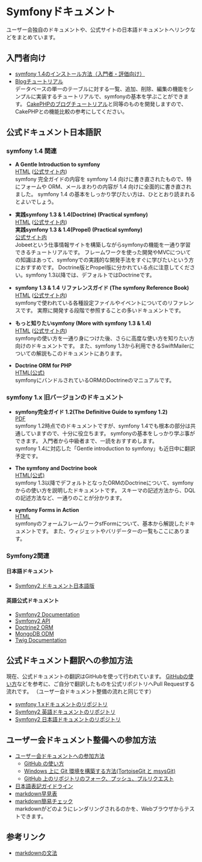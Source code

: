 Symfonyドキュメント
===================

ユーザー会独自のドキュメントや、公式サイトの日本語ドキュメントへリンクなどをまとめています。


入門者向け
--------

  - [symfony 1.4のインストール方法（入門者・評価向け）](docs/for-beginners/installation)
  - [Blogチュートリアル](docs/for-beginners/blog-tutorial/?sk=file&so=asc)<br />
    データベースの単一のテーブルに対する一覧、追加、削除、編集の機能をシンプルに実装するチュートリアルで、symfonyの基本を学ぶことができます。
    [CakePHPのブログチュートリアル](http://book.cakephp.org/ja/view/219/Blog)と同等のものを開発しますので、CakePHPとの機能比較の参考にしてください。


公式ドキュメント日本語訳
------------------------

### symfony 1.4 関連

  - **A Gentle Introduction to symfony**<br />
    [HTML](http://www.symfony.gr.jp/docs/symfony1-docs/gentle-introduction/ja/) ([公式サイト内](http://www.symfony-project.org/gentle-introduction/1_4/ja/))<br />
    symfony 完全ガイドの内容を symfony 1.4 向けに書き直されたもので、特にフォームや ORM、メールまわりの内容が 1.4 向けに全面的に書き直されました。
    symfony 1.4 の基本をしっかり学びたい方は、ひととおり読まれるとよいでしょう。

  - **実践symfony 1.3 & 1.4(Doctrine) (Practical symfony)**<br />
    [HTML](http://www.symfony.gr.jp/docs/symfony1-docs/jobeet/ja/) ([公式サイト内](http://www.symfony-project.org/jobeet/1_4/Doctrine/ja/))<br />
    **実践symfony 1.3 & 1.4(Propel) (Practical symfony)**<br />
    [公式サイト内](http://www.symfony-project.org/jobeet/1_4/Propel/ja/)<br />
    Jobeetという仕事情報サイトを構築しながらsymfonyの機能を一通り学習できるチュートリアルです。
    フレームワークを使った開発やMVCについての知識はあって、symfonyでの実践的な開発手法をすぐに学びたいという方におすすめです。
    Doctrine版とPropel版に分かれている点に注意してください。symfony 1.3以降では、デフォルトではDoctrineです。

  - **symfony 1.3 & 1.4 リファレンスガイド (The symfony Reference Book)**<br />
    [HTML](http://www.symfony.gr.jp/docs/symfony1-docs/reference/ja/) ([公式サイト内](http://www.symfony-project.org/reference/1_4/ja/))<br />
    symfonyで使われている各種設定ファイルやイベントについてのリファレンスです。
    実際に開発する段階で参照することの多いドキュメントです。

  - **もっと知りたいsymfony (More with symfony 1.3 & 1.4)**<br />
    [HTML](http://www.symfony.gr.jp/docs/symfony1-docs/more-with-symfony/ja/) ([公式サイト内](http://www.symfony-project.org/more-with-symfony/1_4/ja/))<br />
    symfonyの使い方を一通り身につけた後、さらに高度な使い方を知りたい方向けのドキュメントです。
    また、symfony 1.3から利用できるSwiftMailerについての解説もこのドキュメントにあります。


  - **Doctrine ORM for PHP**<br />
    [HTML(公式)](http://www.doctrine-project.org/projects/orm/1.2/docs/manual/ja)<br />
    symfonyにバンドルされているORMのDoctrineのマニュアルです。


### symfony 1.x 旧バージョンのドキュメント

  - **symfony完全ガイド 1.2(The Definitive Guide to symfony 1.2)**<br />
    [PDF](http://cloud.github.com/downloads/masakielastic/masakielastic.github.com/sf-book-1.2-ja.pdf)<br />
    symfony 1.2時点でのドキュメントですが、symfony 1.4でも根本の部分は共通していますので、十分に役立ちます。
    symfonyの基本をしっかり学ぶ事ができます。
    入門者から中級者まで、一読をおすすめします。<br />
    symfony 1.4に対応した「Gentle introduction to symfony」も近日中に翻訳予定です。

  - **The symfony and Doctrine book**<br />
    [HTML(公式)](http://www.symfony-project.org/doctrine/1_2/ja/)<br />
    symfony 1.3以降でデフォルトとなったORMのDoctrineについて、symfonyからの使い方を説明したドキュメントです。
    スキーマの記述方法から、DQLの記述方法など、一通りのことが分かります。

  - **symfony Forms in Action**<br />
    [HTML](http://www.symfony-project.org/forms/1_2/ja/)<br />
    symfonyのフォームフレームワークsfFormについて、基本から解説したドキュメントです。
    また、ウィジェットやバリデーターの一覧もここにあります。


### Symfony2関連

#### 日本語ドキュメント

  - [Symfony2 ドキュメント日本語版](http://docs.symfony.gr.jp)

#### 英語公式ドキュメント

  - [Symfony2 Documentation](http://symfony.com/doc/2.0/)
  - [Symfony2 API](http://api.symfony-reloaded.org/master/index.html)
  - [Doctrine2 ORM](http://www.doctrine-project.org/projects/orm/2.0/docs/en)
  - [MongoDB ODM](http://www.doctrine-project.org/projects/mongodb_odm/1.0/docs/reference/en)
  - [Twig Documentation](http://www.twig-project.org/documentation)



公式ドキュメント翻訳への参加方法
------------------------------

現在、公式ドキュメントの翻訳はGitHubを使って行われています。
[GitHubの使い方](github-howto)などを参考に、ご自分で翻訳したものを公式リポジトリへPull Requestする流れです。
（ユーザー会ドキュメント整備の流れと同じです）

  - [symfony 1.xドキュメントのリポジトリ](http://github.com/symfony/symfony1-docs)
  - [Symfony2 英語ドキュメントのリポジトリ](http://github.com/symfony/symfony-docs)
  - [Symfony2 日本語ドキュメントのリポジトリ](http://github.com/symfony-japan/symfony-docs-ja)



ユーザー会ドキュメント整備への参加方法
------------------------------------

  - [ユーザー会ドキュメントへの参加方法](joining-userdocs)
    - [GitHub の使い方](./git/github-howto)
    - [Windows 上に Git 環境を構築する方法(TortoiseGit と msysGit)](./git/setup-git-windows)
    - [GitHub 上のリポジトリのフォーク、プッシュ、プルリクエスト](./git/git-fork-and-push)
  - [日本語表記ガイドライン](japanese-style)
  - [markdown早見表](markdown-sample)
  - [markdown簡易チェック](http://www.symfony-project.org/plugins/markdown_dingus)<br />
    markdownがどのようにレンダリングされるのかを、Webブラウザからテストできます。



参考リンク
----------

  - [markdownの文法](http://blog.2310.net/archives/6)

